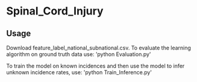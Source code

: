 # Spinal_Cord_Injury
## Usage
Download feature_label_national_subnational.csv.
To evaluate the learning algorithm on ground truth data use:
'python Evaluation.py'

To train the model on known incidences and then use the model to infer unknown incidence rates, use:
'python Train_Inference.py'
